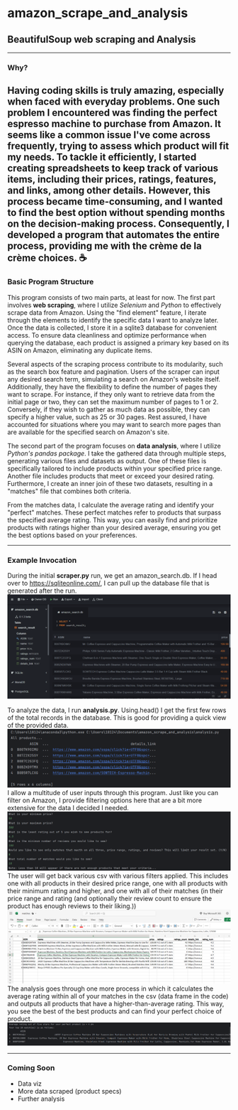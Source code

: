 # amazon_scrape_and_analysis
## BeautifulSoup web scraping and Analysis
---
### Why?
Having coding skills is truly amazing, especially when faced with everyday problems. 
One such problem I encountered was finding the perfect espresso machine to purchase from Amazon. 
It seems like a common issue I've come across frequently, trying to assess which product will fit my needs. To tackle it efficiently, 
I started creating spreadsheets to keep track of various items, including their prices, ratings, features, and links, among other details. 
However, this process became time-consuming, and I wanted to find the best option without spending months on the decision-making process. 
Consequently, I developed a program that automates the entire process, providing me with the crème de la crème choices. ☕
---

### Basic Program Structure 
This program consists of two main parts, at least for now. The first part involves **web scraping**, where I utilize *Selenium* and *Python* to effectively scrape data from Amazon. Using the "find element" feature, I iterate through the elements to identify the specific data I want to analyze later. Once the data is collected, I store it in a sqlite3 database for convenient access. To ensure data cleanliness and optimize performance when querying the database, each product is assigned a primary key based on its ASIN on Amazon, eliminating any duplicate items.

Several aspects of the scraping process contribute to its modularity, such as the search box feature and pagination. Users of the scraper can input any desired search term, simulating a search on Amazon's website itself. Additionally, they have the flexibility to define the number of pages they want to scrape. For instance, if they only want to retrieve data from the initial page or two, they can set the maximum number of pages to 1 or 2. Conversely, if they wish to gather as much data as possible, they can specify a higher value, such as 25 or 30 pages. Rest assured, I have accounted for situations where you may want to search more pages than are available for the specified search on Amazon's site.


The second part of the program focuses on **data analysis**, where I utilize *Python's pandas package*. I take the gathered data through multiple steps, generating various files and datasets as output. One of these files is specifically tailored to include products within your specified price range. Another file includes products that meet or exceed your desired rating. Furthermore, I create an inner join of these two datasets, resulting in a "matches" file that combines both criteria.

From the matches data, I calculate the average rating and identify your "perfect" matches. These perfect matches refer to products that surpass the specified average rating. This way, you can easily find and prioritize products with ratings higher than your desired average, ensuring you get the best options based on your preferences.

---
### Example Invocation 
During the initial **scraper.py** run, we get an amazon_search.db. If I head over to https://sqliteonline.com/, I can pull up the database file that is generated after the run. 
![Amazon scraped product database](/Images/database.png "Amazon scraped product database")

To analyze the data, I run **analysis.py**. Using.head() I get the first few rows of the total records in the database. This is good for providing a quick view of the provided data. 
![Total records head function](/Images/all_products_head.png "Total records in data frame head function")
I allow a multitude of user inputs through this program. Just like you can filter on Amazon, I provide filtering options here that are a bit more extensive for the data I decided I needed. 
![User input filters](/Images/user_input_cmd.png "User input filters")
The user will get back various csv with various filters applied. This includes one with all products in their desired price range, one with all products with their minimum rating and higher, and one with all of their matches (in their price range and rating (and optionally their review count to ensure the product has enough reviews to their liking.))
![Matches CSV File](/Images/matches_to_csv.png "Matches CSV File")
The analysis goes through one more process in which it calculates the average rating within all of your matches in the csv (data frame in the code) and outputs all products that have a higher-than-average rating. This way, you see the best of the best products and can find your perfect choice of product.
![Your perfect product matches](/Images/best_matches.png "Your perfect product matches")



---
### Coming Soon
- Data viz
- More data scraped (product specs)
- Further analysis
